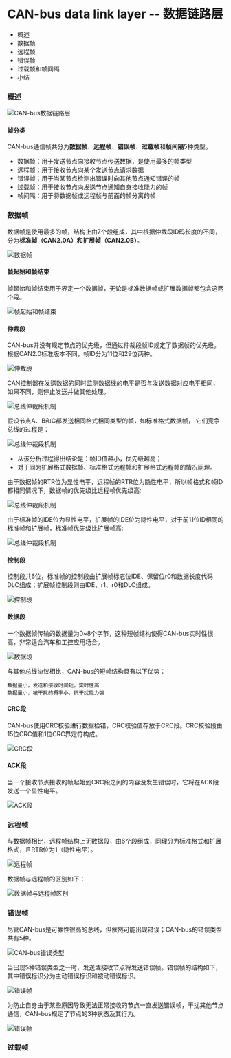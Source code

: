 # CAN-bus data link layer -- 数据链路层

* 概述
* 数据帧
* 远程帧
* 错误帧
* 过载帧和帧间隔
* 小结

### 概述

![CAN-bus数据链路层](../images/CAN-1.14.png)

#### 帧分类

CAN-bus通信帧共分为**数据帧**、**远程帧**、**错误帧**、**过载帧**和**帧间隔**5种类型。 

* 数据帧：用于发送节点向接收节点传送数据，是使用最多的帧类型
* 远程帧：用于接收节点向某个发送节点请求数据
* 错误帧：用于当某节点检测出错误时向其他节点通知错误的帧
* 过载帧：用于接收节点向发送节点通知自身接收能力的帧
* 帧间隔：用于将数据帧或远程帧与前面的帧分离的帧

### 数据帧

数据帧是使用最多的帧，结构上由7个段组成，其中根据仲裁段ID码长度的不同，分为**标准帧（CAN2.0A）**和**扩展帧（CAN2.0B）**。

![数据帧](../images/CAN-1.16.jpg)

#### 帧起始和帧结束

帧起始和帧结束用于界定一个数据帧，无论是标准数据帧或扩展数据帧都包含这两个段。

![帧起始和帧结束](../images/CAN-1.15.png)

#### 仲裁段

CAN-bus并没有规定节点的优先级，但通过仲裁段帧ID规定了数据帧的优先级。根据CAN2.0标准版本不同，帧ID分为11位和29位两种。

![仲裁段](../images/CAN-1.17.png)

CAN控制器在发送数据的同时监测数据线的电平是否与发送数据对应电平相同，如果不同，则停止发送并做其他处理。

![总线仲裁段机制](../images/CAN-1.18.png)

假设节点A、B和C都发送相同格式相同类型的帧，如标准格式数据帧，
它们竞争总线的过程是：

![总线仲裁段机制](../images/CAN-1.19.png)

* 从该分析过程得出结论是：帧ID值越小，优先级越高；
* 对于同为扩展格式数据帧、标准格式远程帧和扩展格式远程帧的情况同理。

由于数据帧的RTR位为显性电平，远程帧的RTR位为隐性电平，所以帧格式和帧ID都相同情况下，数据帧的优先级比远程帧优先级高:

![总线仲裁段机制](../images/CAN-1.20.png)

由于标准帧的IDE位为显性电平，扩展帧的IDE位为隐性电平，对于前11位ID相同的标准帧和扩展帧，标准帧优先级比扩展帧高:

![总线仲裁段机制](../images/CAN-1.21.png)

#### 控制段

控制段共6位，标准帧的控制段由扩展帧标志位IDE、保留位r0和数据长度代码DLC组成；扩展帧控制段则由IDE、r1、r0和DLC组成。 

![控制段](../images/CAN-1.22.png)

#### 数据段

一个数据帧传输的数据量为0~8个字节，这种短帧结构使得CAN-bus实时性很高，非常适合汽车和工控应用场合。 

![数据段](../images/CAN-1.23.png)

与其他总线协议相比，CAN-bus的短帧结构具有以下优势：

    数据量小，发送和接收时间短，实时性高
    数据量小，被干扰的概率小，抗干扰能力强

#### CRC段

CAN-bus使用CRC校验进行数据检错，CRC校验值存放于CRC段。CRC校验段由15位CRC值和1位CRC界定符构成。

![CRC段](../images/CAN-1.24.png)

#### ACK段

当一个接收节点接收的帧起始到CRC段之间的内容没发生错误时，它将在ACK段发送一个显性电平。

![ACK段](../images/CAN-1.25.png)


### 远程帧

与数据帧相比，远程帧结构上无数据段，由6个段组成，同理分为标准格式和扩展格式，且RTR位为1（隐性电平）。 

![远程帧](../images/CAN-1.26.png)

数据帧与远程帧的区别如下：

![数据帧与远程帧区别](../images/CAN-1.27.png)

### 错误帧

尽管CAN-bus是可靠性很高的总线，但依然可能出现错误；CAN-bus的错误类型共有5种。 

![CAN-bus错误类型](../images/CAN-1.28.png)

当出现5种错误类型之一时，发送或接收节点将发送错误帧。错误帧的结构如下，其中错误标识分为主动错误标识和被动错误标识。

![错误帧](../images/CAN-1.29.png)

为防止自身由于某些原因导致无法正常接收的节点一直发送错误帧，干扰其他节点通信，CAN-bus规定了节点的3种状态及其行为。 

![错误帧](../images/CAN-1.30.png)

### 过载帧


